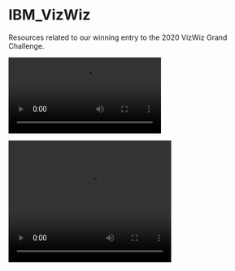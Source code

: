 # IBM_VizWiz
Resources related to our winning entry to the 2020 VizWiz Grand Challenge.


![video](./vizwiz-demo-540.mp4)

<video width="320" height="240" controls>
  <source src="./vizwiz-demo-540.mp4" type="video/mp4">
</video>

